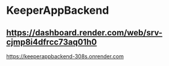 # KeeperAppBackend

https://dashboard.render.com/web/srv-cjmp8i4dfrcc73aq01h0
---------------------------------------------------------------------------------------------
https://keeperappbackend-308s.onrender.com
